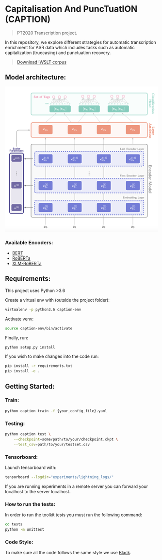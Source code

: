 # Capitalisation And PuncTuatION (CAPTION)
> PT2020 Transcription project.

In this repository, we explore different strategies for automatic transcription enrichment for ASR data which includes tasks such as automatic capitalization (truecasing) and punctuation recovery.

> [Download IWSLT corpus](https://unbabel-experimental-data-sets.s3-eu-west-1.amazonaws.com/video-pt2020/IWSLT-punkt.tar.gz)

## Model architecture:

![base_model](images/base_model.png)

### Available Encoders:
- [BERT](https://arxiv.org/abs/1810.04805)
- [RoBERTa](https://arxiv.org/abs/1907.11692)
- [XLM-RoBERTa](https://arxiv.org/pdf/1911.02116.pdf)

## Requirements:

This project uses Python >3.6

Create a virtual env with (outside the project folder):

```bash
virtualenv -p python3.6 caption-env
```

Activate venv:
```bash
source caption-env/bin/activate
```

Finally, run:
```bash
python setup.py install
```

If you wish to make changes into the code run:
```bash
pip install -r requirements.txt
pip install -e .
```

## Getting Started:

### Train:
```bash
python caption train -f {your_config_file}.yaml
```

### Testing:
```bash
python caption test \
    --checkpoint=some/path/to/your/checkpoint.ckpt \
    --test_csv=path/to/your/testset.csv
```

### Tensorboard:

Launch tensorboard with:
```bash
tensorboard --logdir="experiments/lightning_logs/"
```

If you are running experiments in a remote server you can forward your localhost to the server localhost..

### How to run the tests:
In order to run the toolkit tests you must run the following command:

```bash
cd tests
python -m unittest
```

### Code Style:
To make sure all the code follows the same style we use [Black](https://github.com/psf/black).
